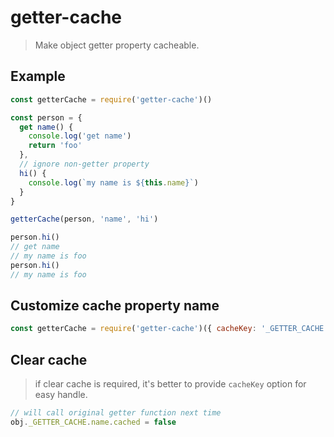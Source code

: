 # getter-cache

> Make object getter property cacheable.

## Example

```js
const getterCache = require('getter-cache')()

const person = {
  get name() {
    console.log('get name')
    return 'foo'
  },
  // ignore non-getter property
  hi() {
    console.log(`my name is ${this.name}`)
  }
}

getterCache(person, 'name', 'hi')

person.hi()
// get name
// my name is foo
person.hi()
// my name is foo
```

## Customize cache property name

```js
const getterCache = require('getter-cache')({ cacheKey: '_GETTER_CACHE' })
```

## Clear cache

> if clear cache is required, it's better to provide `cacheKey` option for easy handle.

```js
// will call original getter function next time
obj._GETTER_CACHE.name.cached = false
```
